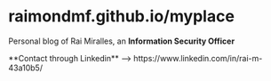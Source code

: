 # raimondmf.github.io/myplace
Personal blog of Rai Miralles, an **Information Security Officer**
<p> **Contact through Linkedin** --> https://www.linkedin.com/in/rai-m-43a10b5/ </p>
